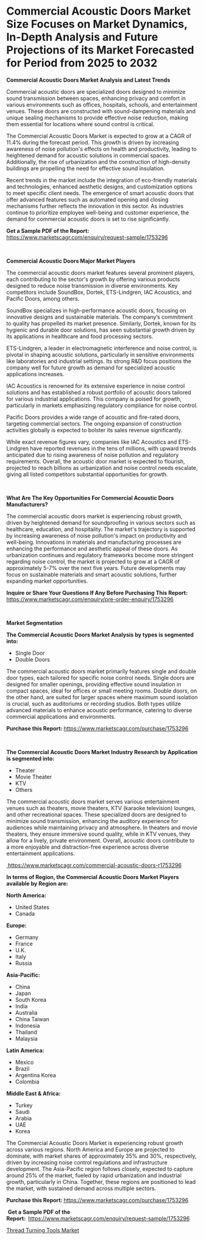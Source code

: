 <p><h1>Commercial Acoustic Doors Market Size Focuses on Market Dynamics, In-Depth Analysis and Future Projections of its Market Forecasted for Period from 2025 to 2032</h1></p><p><strong>Commercial Acoustic Doors Market Analysis and Latest Trends</strong></p>
<p><p>Commercial acoustic doors are specialized doors designed to minimize sound transmission between spaces, enhancing privacy and comfort in various environments such as offices, hospitals, schools, and entertainment venues. These doors are constructed with sound-dampening materials and unique sealing mechanisms to provide effective noise reduction, making them essential for locations where sound control is critical.</p><p>The Commercial Acoustic Doors Market is expected to grow at a CAGR of 11.4% during the forecast period. This growth is driven by increasing awareness of noise pollution's effects on health and productivity, leading to heightened demand for acoustic solutions in commercial spaces. Additionally, the rise of urbanization and the construction of high-density buildings are propelling the need for effective sound insulation.</p><p>Recent trends in the market include the integration of eco-friendly materials and technologies, enhanced aesthetic designs, and customization options to meet specific client needs. The emergence of smart acoustic doors that offer advanced features such as automated opening and closing mechanisms further reflects the innovation in this sector. As industries continue to prioritize employee well-being and customer experience, the demand for commercial acoustic doors is set to rise significantly.</p></p>
<p><strong>Get a Sample PDF of the Report:&nbsp;</strong> <a href="https://www.marketscagr.com/enquiry/request-sample/1753296?utm_campaign=2239&utm_medium=2&utm_source=Github&utm_content=ia&utm_term=18022025&utm_id=commercial-acoustic-doors">https://www.marketscagr.com/enquiry/request-sample/1753296</a></p>
<p>&nbsp;</p>
<p><strong>Commercial Acoustic Doors Major Market Players</strong></p>
<p><p>The commercial acoustic doors market features several prominent players, each contributing to the sector's growth by offering various products designed to reduce noise transmission in diverse environments. Key competitors include SoundBox, Dortek, ETS-Lindgren, IAC Acoustics, and Pacific Doors, among others.</p><p>SoundBox specializes in high-performance acoustic doors, focusing on innovative designs and sustainable materials. The company’s commitment to quality has propelled its market presence. Similarly, Dortek, known for its hygienic and durable door solutions, has seen substantial growth driven by its applications in healthcare and food processing sectors.</p><p>ETS-Lindgren, a leader in electromagnetic interference and noise control, is pivotal in shaping acoustic solutions, particularly in sensitive environments like laboratories and industrial settings. Its strong R&D focus positions the company well for future growth as demand for specialized acoustic applications increases.</p><p>IAC Acoustics is renowned for its extensive experience in noise control solutions and has established a robust portfolio of acoustic doors tailored for various industrial applications. This company is poised for growth, particularly in markets emphasizing regulatory compliance for noise control.</p><p>Pacific Doors provides a wide range of acoustic and fire-rated doors, targeting commercial sectors. The ongoing expansion of construction activities globally is expected to bolster its sales revenue significantly.</p><p>While exact revenue figures vary, companies like IAC Acoustics and ETS-Lindgren have reported revenues in the tens of millions, with upward trends anticipated due to rising awareness of noise pollution and regulatory requirements. Overall, the acoustic door market is expected to flourish, projected to reach billions as urbanization and noise control needs escalate, giving all listed competitors substantial opportunities for growth.</p></p>
<p>&nbsp;</p>
<p><strong>What Are The Key Opportunities For Commercial Acoustic Doors Manufacturers?</strong></p>
<p><p>The commercial acoustic doors market is experiencing robust growth, driven by heightened demand for soundproofing in various sectors such as healthcare, education, and hospitality. The market's trajectory is supported by increasing awareness of noise pollution's impact on productivity and well-being. Innovations in materials and manufacturing processes are enhancing the performance and aesthetic appeal of these doors. As urbanization continues and regulatory frameworks become more stringent regarding noise control, the market is projected to grow at a CAGR of approximately 5-7% over the next five years. Future developments may focus on sustainable materials and smart acoustic solutions, further expanding market opportunities.</p></p>
<p><strong>Inquire or Share Your Questions If Any Before Purchasing This Report:</strong> <a href="https://www.marketscagr.com/enquiry/pre-order-enquiry/1753296?utm_campaign=2239&utm_medium=2&utm_source=Github&utm_content=ia&utm_term=18022025&utm_id=commercial-acoustic-doors">https://www.marketscagr.com/enquiry/pre-order-enquiry/1753296</a></p>
<p>&nbsp;</p>
<p><strong>Market Segmentation</strong></p>
<p><strong>The Commercial Acoustic Doors Market Analysis by types is segmented into:</strong></p>
<p><ul><li>Single Door</li><li>Double Doors</li></ul></p>
<p><p>The commercial acoustic doors market primarily features single and double door types, each tailored for specific noise control needs. Single doors are designed for smaller openings, providing effective sound insulation in compact spaces, ideal for offices or small meeting rooms. Double doors, on the other hand, are suited for larger spaces where maximum sound isolation is crucial, such as auditoriums or recording studios. Both types utilize advanced materials to enhance acoustic performance, catering to diverse commercial applications and environments.</p></p>
<p><strong>Purchase this Report:&nbsp;</strong><a href="https://www.marketscagr.com/purchase/1753296?utm_campaign=2239&utm_medium=2&utm_source=Github&utm_content=ia&utm_term=18022025&utm_id=commercial-acoustic-doors">https://www.marketscagr.com/purchase/1753296</a></p>
<p>&nbsp;</p>
<p><strong>The Commercial Acoustic Doors Market Industry Research by Application is segmented into:</strong></p>
<p><ul><li>Theater</li><li>Movie Theater</li><li>KTV</li><li>Others</li></ul></p>
<p><p>The commercial acoustic doors market serves various entertainment venues such as theaters, movie theaters, KTV (karaoke television) lounges, and other recreational spaces. These specialized doors are designed to minimize sound transmission, enhancing the auditory experience for audiences while maintaining privacy and atmosphere. In theaters and movie theaters, they ensure immersive sound quality, while in KTV venues, they allow for a lively, private environment. Overall, acoustic doors contribute to a more enjoyable and distraction-free experience across diverse entertainment applications.</p></p>
<p><a href="https://www.marketscagr.com/commercial-acoustic-doors-r1753296?utm_campaign=2239&utm_medium=2&utm_source=Github&utm_content=ia&utm_term=18022025&utm_id=commercial-acoustic-doors">&nbsp;https://www.marketscagr.com/commercial-acoustic-doors-r1753296</a></p>
<p><strong>In terms of Region, the Commercial Acoustic Doors Market Players available by Region are:</strong></p>
<p>
    <p> <strong> North America: </strong>
        <ul>
            <li>United States</li>
            <li>Canada</li>
        </ul>
        </p> 
    <p> <strong> Europe: </strong>
        <ul>
            <li>Germany</li>
            <li>France</li>
            <li>U.K.</li>
            <li>Italy</li>
            <li>Russia</li>
        </ul>
        </p> 
    <p> <strong> Asia-Pacific: </strong>
        <ul>
            <li>China</li>
            <li>Japan</li>
            <li>South Korea</li>
            <li>India</li>
            <li>Australia</li>
            <li>China Taiwan</li>
            <li>Indonesia</li>
            <li>Thailand</li>
            <li>Malaysia</li>
        </ul>
        </p> 
    <p> <strong> Latin America: </strong>
        <ul>
            <li>Mexico</li>
            <li>Brazil</li>
            <li>Argentina Korea</li>
            <li>Colombia</li>
        </ul>
        </p> 
    <p> <strong> Middle East & Africa: </strong>
        <ul>
            <li>Turkey</li>
            <li>Saudi</li>
            <li>Arabia</li>
            <li>UAE</li>
            <li>Korea</li>
        </ul>
    </p>
    </p>
<p><p>The Commercial Acoustic Doors Market is experiencing robust growth across various regions. North America and Europe are projected to dominate, with market shares of approximately 35% and 30%, respectively, driven by increasing noise control regulations and infrastructure development. The Asia-Pacific region follows closely, expected to capture around 25% of the market, fueled by rapid urbanization and industrial growth, particularly in China. Together, these regions are positioned to lead the market, with sustained demand across multiple sectors.</p></p>
<p><strong>Purchase this Report: </strong><a href="https://www.marketscagr.com/purchase/1753296?utm_campaign=2239&utm_medium=2&utm_source=Github&utm_content=ia&utm_term=18022025&utm_id=commercial-acoustic-doors">https://www.marketscagr.com/purchase/1753296</a></p>
<p>&nbsp;<strong>Get a Sample PDF of the Report:&nbsp;&nbsp;</strong><a href="https://www.marketscagr.com/enquiry/request-sample/1753296?utm_campaign=2239&utm_medium=2&utm_source=Github&utm_content=ia&utm_term=18022025&utm_id=commercial-acoustic-doors">https://www.marketscagr.com/enquiry/request-sample/1753296</a></p>
<p><strong></strong></p>
<p><p><a href="https://github.com/millionkaryn68/Market-Research-Report-List-1/blob/main/thread-turning-tools-market.md?utm_campaign=2239&utm_medium=2&utm_source=Github&utm_content=ia&utm_term=18022025&utm_id=commercial-acoustic-doors">Thread Turning Tools Market</a></p></p>